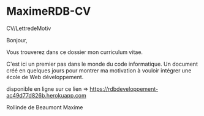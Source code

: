 # MaximeRDB-CV
CV/LettredeMotiv

Bonjour,

Vous trouverez dans ce dossier mon curriculum vitae.

C'est ici un premier pas dans le monde du code informatique.
Un document créé en quelques jours pour montrer ma motivation à vouloir intégrer une école de Web développement.

disponible en ligne sur ce lien => https://rdbdeveloppement-ac49d77d826b.herokuapp.com

Rollinde de Beaumont Maxime
